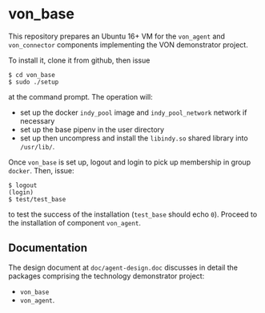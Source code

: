 # von_base
This repository prepares an Ubuntu 16+ VM for the `von_agent` and `von_connector` components implementing the VON demonstrator project.

To install it, clone it from github, then issue
```
$ cd von_base
$ sudo ./setup
```
at the command prompt. The operation will:
  - set up the docker `indy_pool` image and `indy_pool_network` network if necessary
  - set up the base pipenv in the user directory
  - set up then uncompress and install the `libindy.so` shared library into `/usr/lib/`.

Once `von_base` is set up, logout and login to pick up membership in group `docker`. Then, issue:
```
$ logout
(login)
$ test/test_base
```
to test the success of the installation (`test_base` should echo `0`). Proceed to the installation of component `von_agent`.

## Documentation
The design document at `doc/agent-design.doc` discusses in detail the packages comprising the technology demonstrator project:
  - `von_base`
  - `von_agent`.
